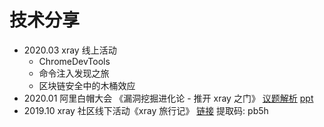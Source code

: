 # 技术分享
  - 2020.03 xray 线上活动
    - ChromeDevTools
    - 命令注入发现之旅
    - 区块链安全中的木桶效应
  - 2020.01 阿里白帽大会 《漏洞挖掘进化论 - 推开 xray 之门》 [议题解析](https://mp.weixin.qq.com/s/B00EKSGRwit2Kg8uNwcZpw) [ppt](https://files.alicdn.com/tpsservice/dae52ac33f6f3eb2f142ca7a150ec75c.pdf)
  - 2019.10 xray 社区线下活动《xray 旅行记》 [链接](https://pan.baidu.com/s/1_FRo9XPRIgtJvh_3lAz8WQ) 提取码: pb5h
 
